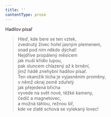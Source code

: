 ```yaml
---
title: ''
contentType: prose
---
```


Hadilov písař

> Hleď, kde bere se ten vztek,  
> zvednutý živec hořel jasným plemenem,  
> snad pod ním někdo dýchal!  
> Nejdříve propálený měsícem  
> jak muší křídlo lupou,  
> pak sluncem chlazený až k brnění,  
> jímž hádě znehybní hadilov písař.  
> Ten okamžik ticha je vyjasněním proměny,  
> v němž okraj země zduřelý  
> jak přejedená břicha  
> vyvede na svět nové, těžké kameny,  
> čedič a magnetovec,  
> a možná táhlou, režnou šíř,  
> kde ve zlatě schová se vylekaný lovec!
